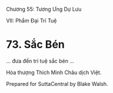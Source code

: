  

Chương 55: Tương Ưng Dự Lưu

VII: Phẩm Ðại Trí Tuệ

# 73\. Sắc Bén

… đưa đến trí tuệ sắc bén …

Hòa thượng Thích Minh Châu dịch Việt.

Prepared for SuttaCentral by Blake Walsh.